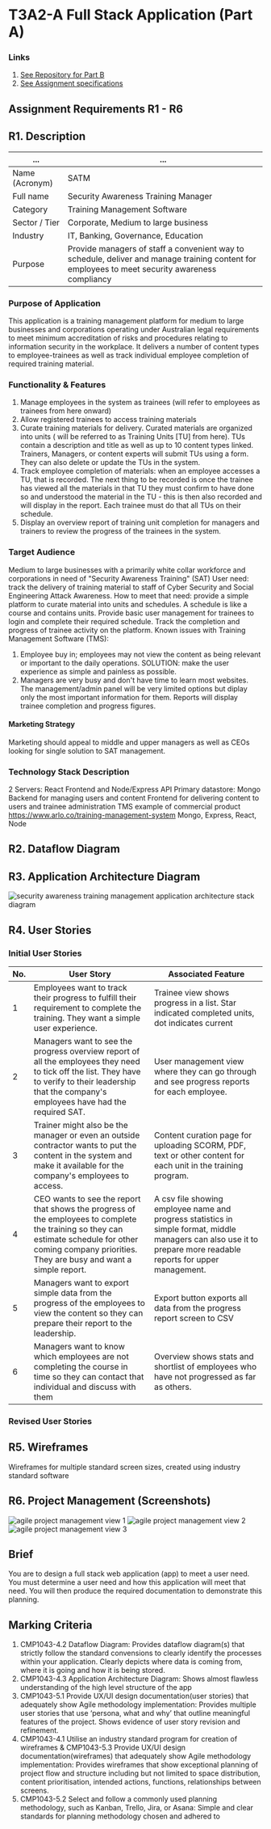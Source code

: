 # T3A2-A Full Stack Application (Part A)
### Links
1. [See Repository for Part B](https://github.com/kayshcache/t4a2-b-fullstack-app)
2. [See Assignment specifications]()
## Assignment Requirements R1 - R6
## R1. Description
... | ...
--- | ---
Name (Acronym) | SATM
Full name | Security Awareness Training Manager
Category | Training Management Software
Sector / Tier | Corporate, Medium to large business
Industry | IT, Banking, Governance, Education
Purpose | Provide managers of staff a convenient way to schedule, deliver and manage training content for employees to meet security awareness compliancy
### Purpose of Application
This application is a training management platform for medium to large businesses and corporations operating under Australian legal requirements to meet minimum accreditation of risks and procedures relating to information security in the workplace. It delivers a number of content types to employee-trainees as well as track individual employee completion of required training material.
### Functionality & Features
1. Manage employees in the system as trainees (will refer to employees as trainees from here onward)
2. Allow registered trainees to access training materials
3. Curate training materials for delivery. Curated materials are organized into units ( will be referred to as Training Units [TU] from here). TUs contain a description and title as well as up to 10 content types linked. Trainers, Managers, or content experts will submit TUs using a form. They can also delete or update the TUs in the system.
4. Track employee completion of materials: when an employee accesses a TU, that is recorded. The next thing to be recorded is once the trainee has viewed all the materials in that TU they must confirm to have done so and understood the material in the TU - this is then also recorded and will display in the report. Each trainee must do that all TUs on their schedule.
5. Display an overview report of training unit completion for managers and trainers to review the progress of the trainees in the system.
### Target Audience
Medium to large businesses with a primarily white collar workforce and corporations in need of "Security Awareness Training" (SAT)
User need: track the delivery of training material to staff of Cyber Security and Social Engineering Attack Awareness.
How to meet that need: provide a simple platform to curate material into units and schedules. A schedule is like a course and contains units. Provide basic user management for trainees to login and complete their required schedule. Track the completion and progress of trainee activity on the platform.
Known issues with Training Management Software (TMS): 
1. Employee buy in; employees may not view the content as being relevant or important to the daily operations. SOLUTION: make the user experience as simple and painless as possible.
2. Managers are very busy and don't have time to learn most websites. The management/admin panel will be very limited options but diplay only the most important information for them. Reports will display trainee completion and progress figures.
#### Marketing Strategy
Marketing should appeal to middle and upper managers as well as CEOs looking for single solution to SAT management.
### Technology Stack Description
2 Servers: React Frontend and Node/Express API
Primary datastore: Mongo
Backend for managing users and content
Frontend for delivering content to users and trainee administration
TMS example of commercial product https://www.arlo.co/training-management-system
Mongo, Express, React, Node
## R2. Dataflow Diagram
## R3. Application Architecture Diagram
![security awareness training management application architecture stack diagram](/docs/satm-app-architecture-diagram.png)
## R4. User Stories
### Initial User Stories
No. | User Story | Associated Feature
--- | --- | ---
1 | Employees want to track their progress to fulfill their requirement to complete the training. They want a simple user experience. | Trainee view shows progress in a list. Star indicated completed units, dot indicates current
2 | Managers want to see the progress overview report of all the employees they need to tick off the list. They have to verify to their leadership that the company's employees have had the required SAT. | User management view where they can go through and see progress reports for each employee.
3 | Trainer might also be the manager or even an outside contractor wants to put the content in the system and make it available for the company's employees to access. | Content curation page for uploading SCORM, PDF, text or other content for each unit in the training program.
4 | CEO wants to see the report that shows the progress of the employees to complete the training so they can estimate schedule for other coming company priorities. They are busy and want a simple report. | A csv file showing employee name and progress statistics in simple format, middle managers can also use it to prepare more readable reports for upper management.
5 | Managers want to export simple data from the progress of the employees to view the content so they can prepare their report to the leadership. | Export button exports all data from the progress report screen to CSV
6 | Managers want to know which employees are not completing the course in time so they can contact that individual and discuss with them | Overview shows stats and shortlist of employees who have not progressed as far as others.

### Revised User Stories

## R5. Wireframes
Wireframes for multiple standard screen sizes, created using industry standard software
## R6. Project Management (Screenshots)
![agile project management view 1](/docs/agile-1.png)
![agile project management view 2](/docs/agile-2.png)
![agile project management view 3](/docs/agile-3.png)
## Brief
You are to design a full stack web application (app) to meet a user need. You must determine a user need and how this application will meet that need. You will then produce the required documentation to demonstrate this planning.
## Marking Criteria
1. CMP1043-4.2 Dataflow Diagram: Provides dataflow diagram(s) that strictly follow the standard convensions to clearly identify the processes within your application. Clearly depicts where data is coming from, where it is going and how it is being stored.
2. CMP1043-4.3 Application Architecture Diagram: Shows almost flawless understanding of the high level structure of the app
3. CMP1043-5.1 Provide UX/UI design documentation(user stories) that adequately show Agile methodology implementation: Provides multiple user stories that use ‘persona, what and why’ that outline meaningful features of the project. Shows evidence of user story revision and refinement.
4. CMP1043-4.1 Utilise an industry standard program for creation of wireframes & CMP1043-5.3 Provide UX/UI design documentation(wireframes) that adequately show Agile methodology implementation: Provides wireframes that show exceptional planning of project flow and structure including but not limited to space distribution, content prioritisation, intended actions, functions, relationships between screens.
5. CMP1043-5.2 Select and follow a commonly used planning methodology, such as Kanban, Trello, Jira, or Asana: Simple and clear standards for planning methodology chosen and adhered to
